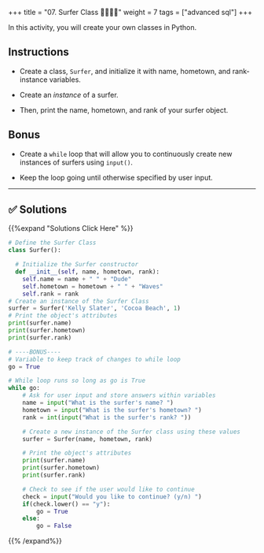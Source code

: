 +++
title = "07. Surfer Class 👩‍🎓👨‍🎓"
weight = 7
tags = ["advanced sql"] 
+++

In this activity, you will create your own classes in Python.

## Instructions

* Create a class, `Surfer`, and initialize it with name, hometown, and rank-instance variables.

* Create an _instance_ of a surfer.

* Then, print the name, hometown, and rank of your surfer object.

## Bonus

* Create a `while` loop that will allow you to continuously create new instances of surfers using `input()`.

* Keep the loop going until otherwise specified by user input.

---

## ✅ Solutions
{{%expand "Solutions Click Here" %}}
```python
# Define the Surfer Class
class Surfer():

  # Initialize the Surfer constructor 
  def __init__(self, name, hometown, rank):
    self.name = name + " " + "Dude"
    self.hometown = hometown + " " + "Waves"
    self.rank = rank
# Create an instance of the Surfer Class
surfer = Surfer('Kelly Slater', 'Cocoa Beach', 1)
# Print the object's attributes
print(surfer.name)
print(surfer.hometown)
print(surfer.rank)

# ----BONUS----
# Variable to keep track of changes to while loop
go = True

# While loop runs so long as go is True
while go:
    # Ask for user input and store answers within variables
    name = input("What is the surfer's name? ")
    hometown = input("What is the surfer's hometown? ")
    rank = int(input("What is the surfer's rank? "))

    # Create a new instance of the Surfer class using these values
    surfer = Surfer(name, hometown, rank)

    # Print the object's attributes
    print(surfer.name)
    print(surfer.hometown)
    print(surfer.rank)

    # Check to see if the user would like to continue
    check = input("Would you like to continue? (y/n) ")
    if(check.lower() == "y"):
        go = True
    else:
        go = False
```
{{% /expand%}}